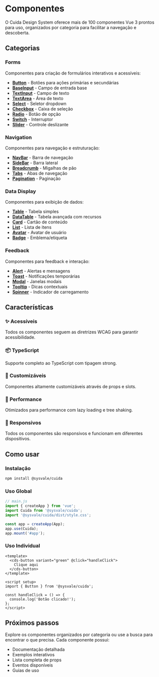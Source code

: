 # Componentes

O Cuida Design System oferece mais de 100 componentes Vue 3 prontos para uso, organizados por categoria para facilitar a navegação e descoberta.

## Categorias

### Forms
Componentes para criação de formulários interativos e acessíveis:

- [**Button**](./button) - Botões para ações primárias e secundárias
- [**BaseInput**](./base-input) - Campo de entrada base
- [**TextInput**](./text-input) - Campo de texto
- [**TextArea**](./text-area) - Área de texto
- [**Select**](./select) - Seletor dropdown
- [**Checkbox**](./checkbox) - Caixa de seleção
- [**Radio**](./radio) - Botão de opção
- [**Switch**](./switch) - Interruptor
- [**Slider**](./slider) - Controle deslizante

### Navigation
Componentes para navegação e estruturação:

- [**NavBar**](./navbar) - Barra de navegação
- [**SideBar**](./sidebar) - Barra lateral
- [**Breadcrumb**](./breadcrumb) - Migalhas de pão
- [**Tabs**](./tabs) - Abas de navegação
- [**Pagination**](./pagination) - Paginação

### Data Display
Componentes para exibição de dados:

- [**Table**](./table) - Tabela simples
- [**DataTable**](./data-table) - Tabela avançada com recursos
- [**Card**](./card) - Cartão de conteúdo
- [**List**](./list) - Lista de itens
- [**Avatar**](./avatar) - Avatar de usuário
- [**Badge**](./badge) - Emblema/etiqueta

### Feedback
Componentes para feedback e interação:

- [**Alert**](./alert) - Alertas e mensagens
- [**Toast**](./toast) - Notificações temporárias
- [**Modal**](./modal) - Janelas modais
- [**Tooltip**](./tooltip) - Dicas contextuais
- [**Spinner**](./spinner) - Indicador de carregamento

## Características

### ✨ Acessíveis
Todos os componentes seguem as diretrizes WCAG para garantir acessibilidade.

### 📦 TypeScript
Supporte completo ao TypeScript com tipagem strong.

### 🎨 Customizáveis
Componentes altamente customizáveis através de props e slots.

### 🚀 Performance
Otimizados para performance com lazy loading e tree shaking.

### 📱 Responsivos
Todos os componentes são responsivos e funcionam em diferentes dispositivos.

## Como usar

### Instalação

```bash
npm install @sysvale/cuida
```

### Uso Global

```js
// main.js
import { createApp } from 'vue';
import Cuida from '@sysvale/cuida';
import '@sysvale/cuida/dist/style.css';

const app = createApp(App);
app.use(Cuida);
app.mount('#app');
```

### Uso Individual

```vue
<template>
  <cds-button variant="green" @click="handleClick">
    Clique aqui
  </cds-button>
</template>

<script setup>
import { Button } from '@sysvale/cuida';

const handleClick = () => {
  console.log('Botão clicado!');
};
</script>
```

## Próximos passos

Explore os componentes organizados por categoria ou use a busca para encontrar o que precisa. Cada componente possui:

- Documentação detalhada
- Exemplos interativos
- Lista completa de props
- Eventos disponíveis
- Guias de uso

